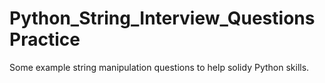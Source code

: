 # Python_String_Interview_Questions Practice

Some example string manipulation questions to help solidy Python skills.
